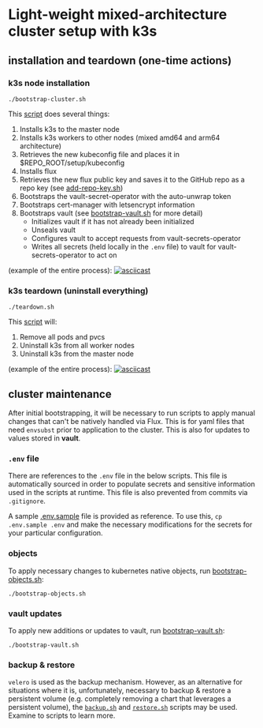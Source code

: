 # Light-weight mixed-architecture cluster setup with k3s

## installation and teardown (one-time actions)

### k3s node installation

```shell
./bootstrap-cluster.sh
```

This [script](bootstrap-cluster.sh) does several things:

1. Installs k3s to the master node
1. Installs k3s workers to other nodes (mixed amd64 and arm64 architecture)
1. Retrieves the new kubeconfig file and places it in $REPO_ROOT/setup/kubeconfig
1. Installs flux
1. Retrieves the new flux public key and saves it to the GitHub repo as a repo key (see [add-repo-key.sh](add-repo-key.sh))
1. Bootstraps the vault-secret-operator with the auto-unwrap token
1. Bootstraps cert-manager with letsencrypt information
1. Bootstraps vault (see [bootstrap-vault.sh](bootstrap-vault.sh) for more detail)
   * Initializes vault if it has not already been initialized
   * Unseals vault
   * Configures vault to accept requests from vault-secrets-operator
   * Writes all secrets (held locally in the `.env` file) to vault for vault-secrets-operator to act on

(example of the entire process):
[![asciicast](https://asciinema.org/a/266944.png)](https://asciinema.org/a/266944?speed=2)

### k3s teardown (uninstall everything)

```shell
./teardown.sh
```

This [script](teardown.sh) will:

1. Remove all pods and pvcs
1. Uninstall k3s from all worker nodes
1. Uninstall k3s from the master node

(example of the entire process):
[![asciicast](https://asciinema.org/a/266949.png)](https://asciinema.org/a/266949?speed=2)

## cluster maintenance

After initial bootstrapping, it will be necessary to run scripts to apply manual changes that can't be natively handled via Flux.  This is for yaml files that need `envsubst` prior to application to the cluster.  This is also for updates to values stored in **vault**.

### `.env` file

There are references to the `.env` file in the below scripts. This file is automatically sourced in order to populate secrets and sensitive information used in the scripts at runtime. This file is also prevented from commits via `.gitignore`.

A sample [.env.sample](.env.sample) file is provided as reference. To use this, `cp .env.sample .env` and make the necessary modifications for the secrets for your particular configuration.

### objects

To apply necessary changes to kubernetes native objects, run [bootstrap-objects.sh](bootstrap-objects.sh):

```shell
./bootstrap-objects.sh
```

### vault updates

To apply new additions or updates to vault, run [bootstrap-vault.sh](bootstrap-vault.sh):

```shell
./bootstrap-vault.sh
```

### backup & restore

`velero` is used as the backup mechanism.  However, as an alternative for situations where it is, unfortunately, necessary to backup & restore a persistent volume (e.g. completely removing a chart that leverages a persistent volume), the [`backup.sh`](backup.sh) and [`restore.sh`](restore.sh) scripts may be used.  Examine to scripts to learn more.
